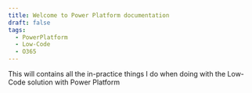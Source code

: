 ```yaml
---
title: Welcome to Power Platform documentation
draft: false
tags:
  - PowerPlatform
  - Low-Code
  - O365
---
```

This will contains all the in-practice things I do when doing with the Low-Code solution with Power Platform